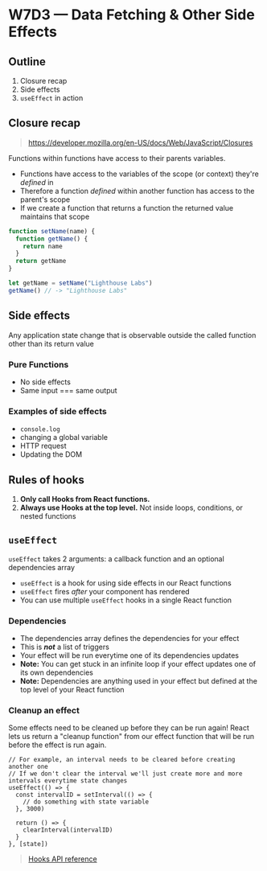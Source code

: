 # W7D3 — Data Fetching & Other Side Effects

## Outline
1. Closure recap
1. Side effects
1. `useEffect` in action

## Closure recap
> https://developer.mozilla.org/en-US/docs/Web/JavaScript/Closures

Functions within functions have access to their parents variables.

* Functions have access to the variables of the scope (or context) they're *defined* in
* Therefore a function *defined* within another function has access to the parent's scope
* If we create a function that returns a function the returned value maintains that scope

```javascript
function setName(name) {
  function getName() {
    return name
  }
  return getName
}

let getName = setName("Lighthouse Labs")
getName() // -> "Lighthouse Labs"
```

## Side effects
Any application state change that is observable outside the called function other than its return value

### Pure Functions
* No side effects
* Same input === same output

### Examples of side effects
* `console.log`
* changing a global variable
* HTTP request
* Updating the DOM

## Rules of hooks
1. **Only call Hooks from React functions.**
2. **Always use Hooks at the top level.** Not inside loops, conditions, or nested functions

## `useEffect`
`useEffect` takes 2 arguments: a callback function and an optional dependencies array

* `useEffect` is a hook for using side effects in our React functions
* `useEffect` fires *after* your component has rendered
* You can use multiple `useEffect` hooks in a single React function

### Dependencies
* The dependencies array defines the dependencies for your effect
* This is ***not*** a list of triggers
* Your effect will be run everytime one of its dependencies updates
* **Note:** You can get stuck in an infinite loop if your effect updates one of its own dependencies
* **Note:** Dependencies are anything used in your effect but defined at the top level of your React function

### Cleanup an effect
Some effects need to be cleaned up before they can be run again! React lets us return a "cleanup function" from our effect function that will be run before the effect is run again.

```JS
// For example, an interval needs to be cleared before creating another one
// If we don't clear the interval we'll just create more and more intervals everytime state changes
useEffect(() => {
  const intervalID = setInterval(() => {
    // do something with state variable
  }, 3000)

  return () => {
    clearInterval(intervalID)
  }
}, [state])
```

> [Hooks API reference](https://reactjs.org/docs/hooks-reference.html)